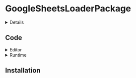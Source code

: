 # GoogleSheetsLoaderPackage
<details>
![프로젝트 이미지](GoogleSheets Loader.png)
</details>



## Code
<details>
  <summary>Editor</summary>

  - [GoogleSheetEditor](Scripts/GoogleSheetEditor.cs) - Main <br><br>
  - [GoogleSheetDataContainer](Scripts/GoogleSheetDataContainer.cs) - 불러올 GoogleSheets 데이터 컨테이너 <br><br>
  - [GoogleSheetResponse](Scripts/GoogleSheetResponse.cs) - GoogleSheets에서 로드한 Response <br><br>
  - [GoogleSheetDefine](Scripts/GoogleSheetDefine.cs) - Define

</details>

<details>
  <summary>Runtime</summary>

  - [GoogleSheetLoader](Scripts/Scripts/GoogleSheetLoader.cs) - Json 변환 및 저장



</details>

## Installation
